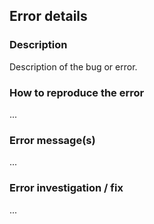 ## Error details

### Description

Description of the bug or error.

### How to reproduce the error

...

### Error message(s)

...

### Error investigation / fix

...